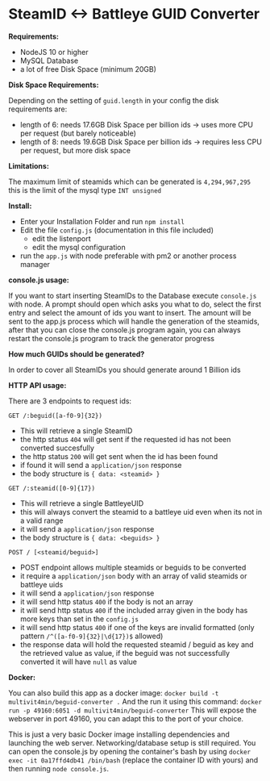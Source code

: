 SteamID <-> Battleye GUID Converter
===

__Requirements:__
* NodeJS 10 or higher
* MySQL Database
* a lot of free Disk Space (minimum 20GB)

__Disk Space Requirements:__

Depending on the setting of `guid.length` in your config the disk requirements are:
* length of 6: needs 17.6GB Disk Space per billion ids -> uses more CPU per request (but barely noticeable)
* length of 8: needs 19.6GB Disk Space per billion ids -> requires less CPU per request, but more disk space

__Limitations:__

The maximum limit of steamids which can be generated is `4,294,967,295` this is the limit of the mysql type `INT unsigned`

__Install:__

* Enter your Installation Folder and run `npm install`
* Edit the file `config.js` (documentation in this file included)
  * edit the listenport
  * edit the mysql configuration
* run the `app.js` with node preferable with pm2 or another process manager

__console.js usage:__

If you want to start inserting SteamIDs to the Database execute `console.js` with node.
A prompt should open which asks you what to do, select the first entry and select the amount of ids you want to insert.
The amount will be sent to the app.js process which will handle the generation of the steamids, after that you can close the console.js program again, you can always restart the console.js program to track the generator progress

__How much GUIDs should be generated?__

In order to cover all SteamIDs you should generate around 1 Billion ids

__HTTP API usage:__

There are 3 endpoints to request ids:

`GET /:beguid([a-f0-9]{32})`
* This will retrieve a single SteamID
* the http status `404` will get sent if the requested id has not been converted succesfully
* the http status `200` will get sent when the id has been found
* if found it will send a `application/json` response
* the body structure is `{ data: <steamid> }`

`GET /:steamid([0-9]{17})`
* This will retrieve a single BattleyeUID
* this will always convert the steamid to a battleye uid even when its not in a valid range
* it will send a `application/json` response
* the body structure is `{ data: <beguids> }`

`POST / [<steamid/beguid>]`
* POST endpoint allows multiple steamids or beguids to be converted
* it require a `application/json` body with an array of valid steamids or battleye uids
* it will send a `application/json` response
* it will send http status `400` if the body is not an array
* it will send http status `400` if the included array given in the body has more keys than set in the `config.js`
* it will send http status `400` if one of the keys are invalid formatted (only pattern `/^([a-f0-9]{32}|\d{17})$` allowed)
* the response data will hold the requested steamid / beguid as key and the retrieved value as value, if the beguid was not successfully converted it will have `null` as value

__Docker:__

You can also build this app as a docker image:
`docker build -t multivit4min/beguid-converter .`
And the run it using this command:
`docker run -p 49160:6051 -d multivit4min/beguid-converter`
This will expose the webserver in port 49160, you can adapt this to the port of your choice.

This is just a very basic Docker image installing dependencies and launching the web server. Networking/database setup is still required.
You can open the console.js by opening the container's bash by using `docker exec -it 0a17ffd4db41 /bin/bash` (replace the container ID with yours) and then running `node console.js`.